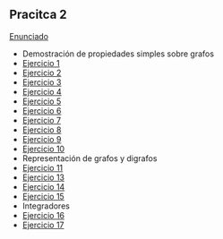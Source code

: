 ## Pracitca 2

[Enunciado](Ejercicios/Enunciado_2.pdf)

- Demostración de propiedades simples sobre grafos
- [Ejercicio 1](Ejercicios/Ej_01.md)
- [Ejercicio 2](Ejercicios/Ej_02.md)
- [Ejercicio 3](Ejercicios/Ej_03.md)
- [Ejercicio 4](Ejercicios/Ej_04.md)
- [Ejercicio 5](Ejercicios/Ej_05.md)
- [Ejercicio 6](Ejercicios/Ej_06.md)
- [Ejercicio 7](Ejercicios/Ej_07.md)
- [Ejercicio 8](Ejercicios/Ej_08.md)
- [Ejercicio 9](Ejercicios/Ej_09.md)
- [Ejercicio 10](Ejercicios/Ej_10.md)
- Representación de grafos y digrafos
- [Ejercicio 11](Ejercicios/Ej_11.md)
- [Ejercicio 13](Ejercicios/Ej_13.md)
- [Ejercicio 14](Ejercicios/Ej_14.md)
- [Ejercicio 15](Ejercicios/Ej_15.md)
- Integradores
- [Ejercicio 16](Ejercicios/Ej_16.md)
- [Ejercicio 17](Ejercicios/Ej_17.md)